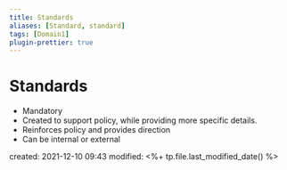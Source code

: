```yaml
---
title: Standards
aliases: [Standard, standard]
tags: [Domain1]
plugin-prettier: true
---
```


# Standards

- Mandatory
- Created to support policy, while providing more specific details.
- Reinforces policy and provides direction
- Can be internal or external

created: 2021-12-10 09:43
modified: <%+ tp.file.last_modified_date() %>
